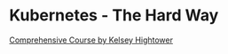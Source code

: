 # Kubernetes - The Hard Way

[Comprehensive Course by Kelsey Hightower](https://github.com/kelseyhightower/kubernetes-the-hard-way)

